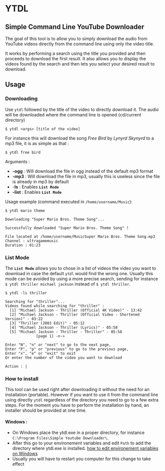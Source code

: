 
# YTDL
## Simple Command Line YouTube Downloader
The goal of this tool is to allow you to simply download the audio from YouTube videos directly from the command line using only the video title.

It works by performing a search using the title you provided and then proceeds to download the first result.
It also allows you to display the videos found by the search and then lets you select your desired result to download.
## Usage
### Downloading
Use `ytdl` followed by the title of the video to directly download it.
The audio will be downloaded where the command line is opened (cd/current directory)

    $ ytdl <args> [title of the video]
For instance this will download the song *Free Bird* by *Lynyrd Skynyrd* to a mp3 file, it is as simple as that :

	$ ytdl free bird
Arguments :
- **-ogg** : Will download the file in ogg instead of the default mp3 format
- **-mp3** : Will download the file in mp3, usually this is useless since the file is already in mp3 by default
- -**ls** : Enables **`List Mode`**
- **-list** : Enables **`List Mode`**

Usage example (command executed in `/home/username/Music`): 

    $ ytdl mario theme
    
	Downloading "Super Mario Bros. Theme Song"...

	Successfully downloaded "Super Mario Bros. Theme Song" !

	File located at /home/username/MusicSuper Mario Bros. Theme Song.mp3
	Channel : ultragamemusic
	Duration : 01:23

### List Mode
The **`List Mode`** allows you to chose in a list of videos the video you want to download in case the default `ytdl` would find the wrong one.
Usually this mode can be avoided by using a more precise search, sending for instance `$ ytdl thriller michael jackson` instead of `$ ytdl thriller`.

	$ ytdl -ls thriller
	
	Searching for "thriller"...
	Videos found while searching for "thriller" :
	  [1] "Michael Jackson - Thriller (Official 4K Video)" - 13:42
	  [2] "Michael Jackson - Thriller (Official Video - Shortened Version)" - 03:22
	  [3] "Thriller (2003 Edit)" - 05:12
	  [4] "Michael Jackson - Thriller (Lyrics)" - 05:58
	  [5] "Michael Jackson - Thriller - Thriller" - 05:58
	              [page 1] -n->

	Enter "N", "n" or "next" to go to the next page,
	Enter "P", "p" or "previous" to go to the previous page,
	Enter "x", "e" or "exit" to exit
	Or enter the number of the video you want to download

	Action : |
	
	
### How to install
This tool can be used right after downloading it without the need for an installation (portable).
However if you want to use it from the command line using directly `ytdl` regardless of the directory you need to go to a few extra steps.
For the moment you have to perform the installation by hand, an installer should be provided at one time.

#### Windows :
- On Windows place the ytdl.exe in a proper directory, for instance `C:\Program Files\Simple Youtube Downloader\`.
- After this go to your environement variables and edit `Path` to add the directory where ytdl.exe is installed. [how to edit environement variables on Windows](https://www.wikihow.com/Change-the-PATH-Environment-Variable-on-Windows)
- Usually you will have to restart you computer for this change to take effect
